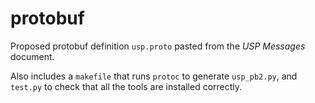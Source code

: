 # protobuf

Proposed protobuf definition `usp.proto` pasted from the *USP Messages* document.

Also includes a `makefile` that runs `protoc` to generate `usp_pb2.py`, and `test.py` to check that all the tools are installed correctly.
